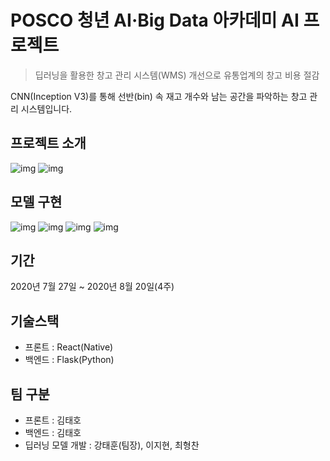 # POSCO 청년 AI·Big Data 아카데미 AI 프로젝트
> 딥러닝을 활용한 창고 관리 시스템(WMS) 개선으로 유통업계의 창고 비용 절감  

CNN(Inception V3)를 통해 선반(bin) 속 재고 개수와 남는 공간을 파악하는 창고 관리 시스템입니다.

## 프로젝트 소개
![img](https://user-images.githubusercontent.com/47891430/114973314-27477700-9ebb-11eb-9e90-a2d4e60ece8e.jpg)
![img](https://user-images.githubusercontent.com/47891430/114973315-27477700-9ebb-11eb-95cd-b9563d23e2db.jpg)

## 모델 구현
![img](https://user-images.githubusercontent.com/47891430/114973317-27e00d80-9ebb-11eb-94e1-8e0ad6e558be.jpg)
![img](https://user-images.githubusercontent.com/47891430/114973318-2878a400-9ebb-11eb-8621-5411947a35b1.jpg)
![img](https://user-images.githubusercontent.com/47891430/114973320-2878a400-9ebb-11eb-9634-a32e36dea623.jpg)
![img](https://user-images.githubusercontent.com/47891430/114973308-257db380-9ebb-11eb-8cd7-73f73a9830dd.jpg)

## 기간
2020년 7월 27일 ~ 2020년 8월 20일(4주)

## 기술스택
- 프론트 : React(Native)
- 백엔드 : Flask(Python)

## 팀 구분
- 프론트 : 김태호
- 백엔드 : 김태호
- 딥러닝 모델 개발 : 강태훈(팀장), 이지현, 최형찬
